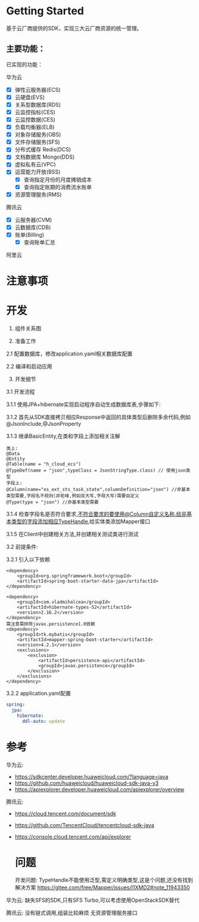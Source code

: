 # Getting Started

基于云厂商提供的SDK，实现三大云厂商资源的统一管理。

## 主要功能：

已实现的功能：

华为云

- [x] 弹性云服务器(ECS)
- [x] 云硬盘(EVS)
- [x] 关系型数据库(RDS)
- [x] 云监控指标(CES)
- [x] 云监控数据(CES)
- [x] 负载均衡器(ELB)
- [x] 对象存储服务(OBS)
- [x] 文件存储服务(SFS)
- [x] 分布式缓存 Redis(DCS)
- [x] 文档数据库 Mongo(DDS)
- [x] 虚拟私有云(VPC)
- [x] 运营能力开放(BSS)
  - [x] 查询指定月份的月度摊销成本
  - [x] 查询指定账期的消费流水账单
- [x] 资源管理服务(RMS)

腾讯云

- [x] 云服务器(CVM)
- [x] 云数据库(CDB)
- [X] 账单(Billing)
  - [X] 查询账单汇总

阿里云

# 注意事项

# 开发

1. 组件关系图

2. 准备工作

2.1 配置数据库，修改application.yaml相关数据库配置

2.2 编译和启动应用

3. 开发细节

3.1 开发流程

3.1.1 使用JPA+hibernate实现启动程序自动生成数据库表,步骤如下:

3.1.2 首先从SDK直接拷贝相应Response中返回的具体类型后删除多余代码,例如@JsonInclude,@JsonProperty

3.1.3 继承BasicEntity,在类和字段上添加相关注解

```shell
类上:
@Data
@Entity
@Table(name = "h_cloud_ecs")
@TypeDef(name = "json",typeClass = JsonStringType.class) // 使用json类型
字段上:
@Column(name="os_ext_sts_task_state",columnDefinition="json") //非基本类型需要,字段名不规则(非驼峰,例如双大写,字母大写)需要自定义
@Type(type = "json") //非基本类型需要
```

3.1.4 检查字段名是否符合要求,不符合要求的要使用@Column自定义名称.给非基本类型的字段添加相应TypeHandle,给实体类添加Mapper接口

3.1.5 在Client中创建相关方法,并创建相关测试类进行测试

3.2 前提条件:

3.2.1 引入以下依赖

```shell
<dependency>
    <groupId>org.springframework.boot</groupId>
    <artifactId>spring-boot-starter-data-jpa</artifactId>
</dependency>

<dependency>
    <groupId>com.vladmihalcea</groupId>
    <artifactId>hibernate-types-52</artifactId>
    <version>2.16.2</version>
</dependency>
需注意需排除javax.persistence1.0依赖
<dependency>
    <groupId>tk.mybatis</groupId>
    <artifactId>mapper-spring-boot-starter</artifactId>
    <version>4.2.1</version>
    <exclusions>
        <exclusion>
            <artifactId>persistence-api</artifactId>
            <groupId>javax.persistence</groupId>
        </exclusion>
    </exclusions>
</dependency>
```

3.2.2 application.yaml配置

```yaml
spring:
  jpa:
    hibernate:
      ddl-auto: update
```

# 参考

华为云:

- https://sdkcenter.developer.huaweicloud.com/?language=java
- https://github.com/huaweicloud/huaweicloud-sdk-java-v3
- https://apiexplorer.developer.huaweicloud.com/apiexplorer/overview

腾讯云:

- https://cloud.tencent.com/document/sdk
- https://github.com/TencentCloud/tencentcloud-sdk-java
- https://console.cloud.tencent.com/api/explorer
  
  # 问题
  
  开发问题:
  TypeHandle不能使用泛型,需定义明确类型,这是个问题,还没有找到解决方案
  https://gitee.com/free/Mapper/issues/I1XMD2#note_11943350

华为云:
缺失SFS的SDK,只有SFS Turbo,可以考虑使用OpenStackSDK替代

腾讯云:
没有链式调用,组装比较麻烦
无资源管理服务接口
